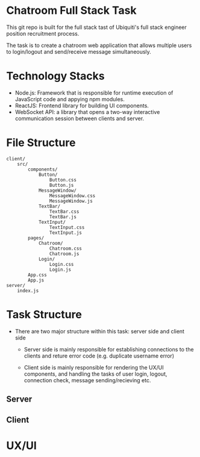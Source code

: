 # Chatroom Full Stack Task
This git repo is built for the full stack tast of Ubiquiti's full stack engineer position recruitment process.

The task is to create a chatroom web application that allows multiple users to login/logout and send/receive message simultaneously.

# Technology Stacks
- Node.js: Framework that is responsible for runtime execution of JavaScript code and appying npm modules.
- ReactJS: Frontend library for building UI components.
- WebSocket​ ​API: a library that opens a two-way interactive communication session between clients and server.


# File Structure
```
client/
    src/
        components/
            Button/
                Button.css
                Button.js
            MessageWindow/
                MessageWindow.css
                MessageWindow.js
            TextBar/
                TextBar.css
                TextBar.js
            TextInput/
                TextInput.css
                TextInput.js
        pages/
            Chatroom/
                Chatroom.css
                Chatroom.js
            Login/
                Login.css
                Login.js
        App.css
        App.js
server/
    index.js
```
# Task Structure 
* There are two major structure within this task: server side and client side

    *  Server side is mainly responsible for establishing connections to the clients and reture error code (e.g. duplicate username error)

    * Client side is mainly responsible for rendering the UX/UI components, and handling the tasks of user login, logout, connection check, message sending/recieving etc.
## Server


## Client





# UX/UI

